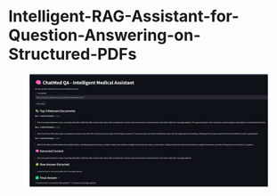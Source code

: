 # Intelligent-RAG-Assistant-for-Question-Answering-on-Structured-PDFs
<p align="center">
  <img src="chatboota.jpg" alt="Banner" width="85%">
</p>
